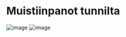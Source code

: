 # Muistiinpanot tunnilta

![image](https://github.com/user-attachments/assets/f56de25f-f89b-474d-97b4-4b00fa75d307)
![image](https://github.com/user-attachments/assets/7e371aee-cb2f-4f7c-bee9-6a5be48a5f61)

